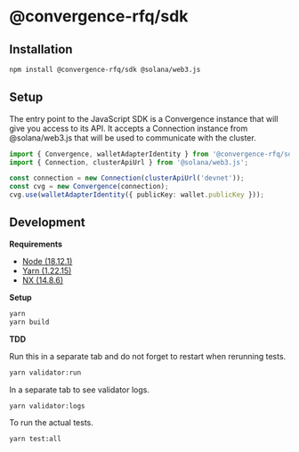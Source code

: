 # @convergence-rfq/sdk

## Installation

```bash
npm install @convergence-rfq/sdk @solana/web3.js
```

## Setup

The entry point to the JavaScript SDK is a Convergence instance that will give you access to its API. It accepts a Connection instance from @solana/web3.js that will be used to communicate with the cluster.

```ts
import { Convergence, walletAdapterIdentity } from '@convergence-rfq/sdk';
import { Connection, clusterApiUrl } from '@solana/web3.js';

const connection = new Connection(clusterApiUrl('devnet'));
const cvg = new Convergence(connection);
cvg.use(walletAdapterIdentity({ publicKey: wallet.publicKey }));
```

## Development

**Requirements**

- [Node (18.12.1)](https://nodejs.org/en/download/)
- [Yarn (1.22.15)](https://classic.yarnpkg.com/lang/en/docs/install/#mac-stable)
- [NX (14.8.6)](https://nx.dev/recipes/adopting-nx/adding-to-monorepo)

**Setup**

```bash
yarn 
yarn build
```

**TDD**

Run this in a separate tab and do not forget to restart when rerunning tests.

```bash
yarn validator:run 
```

In a separate tab to see validator logs.

```bash
yarn validator:logs
```

To run the actual tests.

```bash
yarn test:all
```